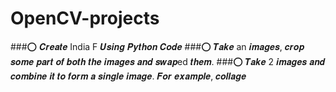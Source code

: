 # OpenCV-projects

###⭕ 𝑪𝒓𝒆𝒂𝒕𝒆 India F 𝑼𝒔𝒊𝒏𝒈 𝑷𝒚𝒕𝒉𝒐𝒏 𝑪𝒐𝒅𝒆
###⭕ 𝑻𝒂𝒌𝒆 an 𝒊𝒎𝒂𝒈𝒆𝒔, 𝒄𝒓𝒐𝒑 𝒔𝒐𝒎𝒆 𝒑𝒂𝒓𝒕 𝒐𝒇 𝒃𝒐𝒕𝒉 𝒕𝒉𝒆 𝒊𝒎𝒂𝒈𝒆𝒔 𝒂𝒏𝒅 𝒔𝒘𝒂𝒑ed 𝒕𝒉𝒆𝒎.
###⭕ 𝑻𝒂𝒌𝒆 2 𝒊𝒎𝒂𝒈𝒆𝒔 𝒂𝒏𝒅 𝒄𝒐𝒎𝒃𝒊𝒏𝒆 𝒊𝒕 𝒕𝒐 𝒇𝒐𝒓𝒎 𝒂 𝒔𝒊𝒏𝒈𝒍𝒆 𝒊𝒎𝒂𝒈𝒆. 𝑭𝒐𝒓 𝒆𝒙𝒂𝒎𝒑𝒍𝒆, 𝒄𝒐𝒍𝒍𝒂𝒈𝒆
